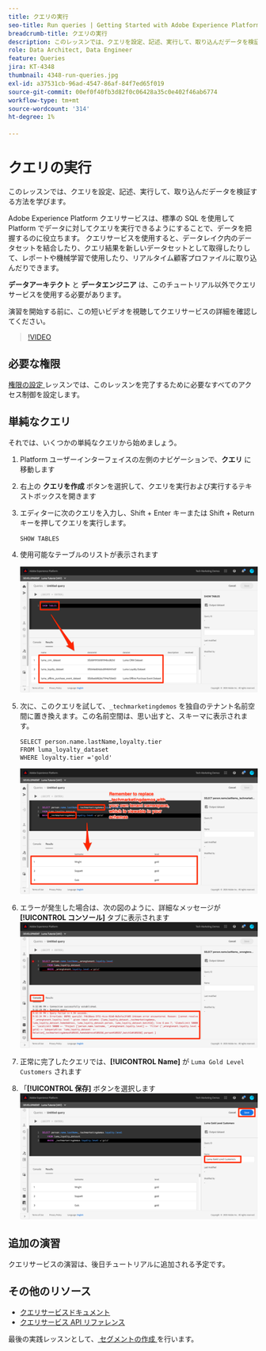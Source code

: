 ```yaml
---
title: クエリの実行
seo-title: Run queries | Getting Started with Adobe Experience Platform for Data Architects and Data Engineers
breadcrumb-title: クエリの実行
description: このレッスンでは、クエリを設定、記述、実行して、取り込んだデータを検証する方法を学びます。
role: Data Architect, Data Engineer
feature: Queries
jira: KT-4348
thumbnail: 4348-run-queries.jpg
exl-id: a37531cb-96ad-4547-86af-84f7ed65f019
source-git-commit: 00ef0f40fb3d82f0c06428a35c0e402f46ab6774
workflow-type: tm+mt
source-wordcount: '314'
ht-degree: 1%

---
```


# クエリの実行

<!-- 15 min-->
このレッスンでは、クエリを設定、記述、実行して、取り込んだデータを検証する方法を学びます。

Adobe Experience Platform クエリサービスは、標準の SQL を使用して Platform でデータに対してクエリを実行できるようにすることで、データを把握するのに役立ちます。 クエリサービスを使用すると、データレイク内のデータセットを結合したり、クエリ結果を新しいデータセットとして取得したりして、レポートや機械学習で使用したり、リアルタイム顧客プロファイルに取り込んだりできます。

**データアーキテクト** と **データエンジニア** は、このチュートリアル以外でクエリサービスを使用する必要があります。

演習を開始する前に、この短いビデオを視聴してクエリサービスの詳細を確認してください。
>[!VIDEO](https://video.tv.adobe.com/v/29795?learn=on)

## 必要な権限

[ 権限の設定 ](configure-permissions.md) レッスンでは、このレッスンを完了するために必要なすべてのアクセス制御を設定します。

<!-- Settings > **[!UICONTROL Services]** > **[!UICONTROL Query Service]**
* Permission items Data Management > **[!UICONTROL View Datasets]** and  **[!UICONTROL Manage Datasets]**
* Permission item Sandboxes > `Luma Tutorial`
* User-role access to the `Luma Tutorial Platform` product profile
-->

## 単純なクエリ

それでは、いくつかの単純なクエリから始めましょう。

1. Platform ユーザーインターフェイスの左側のナビゲーションで、**クエリ** に移動します
1. 右上の **クエリを作成** ボタンを選択して、クエリを実行および実行するテキストボックスを開きます
1. エディターに次のクエリを入力し、Shift + Enter キーまたは Shift + Return キーを押してクエリを実行します。

   ```
   SHOW TABLES
   ```

1. 使用可能なテーブルのリストが表示されます

   ![ テーブル クエリの表示 ](assets/queries-showTables.png)


1. 次に、このクエリを試して、`_techmarketingdemos` を独自のテナント名前空間に置き換えます。この名前空間は、思い出すと、スキーマに表示されます。

   ```
   SELECT person.name.lastName,loyalty.tier
   FROM luma_loyalty_dataset
   WHERE loyalty.tier ='gold'
   ```

   ![ ロイヤルティデータセットからのデータの選択 ](assets/queries-loyaltySelect.png)

1. エラーが発生した場合は、次の図のように、詳細なメッセージが **[!UICONTROL コンソール]** タブに表示されます
   ![ クエリのエラー ](assets/queries-error.png)

1. 正常に完了したクエリでは、**[!UICONTROL Name]** が `Luma Gold Level Customers` されます
1. 「**[!UICONTROL 保存]** ボタンを選択します
   ![ クエリの保存 ](assets/queries-loyaltySelect-save.png)


<!--SELECT COUNT(DISTINCT (_techmarketingdemos.systemIdentifier.loyaltyId)) FROM luma_loyalty_dataset 


SELECT _techmarketingdemos.systemIdentifier.loyaltyId, COUNT(_techmarketingdemos.systemIdentifier.loyaltyId)
FROM luma_loyalty_dataset 
GROUP BY _techmarketingdemos.systemIdentifier.loyaltyId
HAVING COUNT(_techmarketingdemos.systemIdentifier.loyaltyId) > 1;-->

## 追加の演習

クエリサービスの演習は、後日チュートリアルに追加される予定です。
<!--
## Join Datasets

In this exercise, we will join two datasets `Luma Loyalty Dataset` and `Luma Offline Purchase` to get list of gold customers who have spend over $500 dollars in one purchase.

1. Create a new query
1. Copy and paste following query in query editor and execute, again replacing `_techmarketingdemos` with your own tenant namespace
    
    ```
    SELECT DISTINCT lopd.commerce.order.purchaseID as PurchaseId ,
        lld.person.name.firstName as LastName ,
        lld.person.name.lastName as LastName ,
        lopd.personalEmail.address as email,
        lopd.commerce.order.priceTotal as Total

    FROM luma_loyalty_dataset lld
    JOIN luma_offline_purchase_event_dataset lopd
    ON lopd._techmarketingdemos.systemIdentifier.loyaltyId = lld._techmarketingdemos.systemIdentifier.loyaltyId

    WHERE lld._techmarketingdemos.loyalty.level ='gold' AND lopd.commerce.order.priceTotal >500;
    ```

1. You should get list of Gold Customers who have spend over $500 in single purchase.

## Output datasets

1. Select on Output Dataset button
1. Provide name and description to the dataset
1. Save.
1. Go to **Datasets** under **Data Management** to find new dataset created.

-->
<!--Add content for Adobe Defined Functions-->

## その他のリソース

* [ クエリサービスドキュメント ](https://experienceleague.adobe.com/docs/experience-platform/query/home.html?lang=ja)
* [ クエリサービス API リファレンス ](https://www.adobe.io/experience-platform-apis/references/query-service/)

最後の実践レッスンとして、[ セグメントの作成 ](build-segments.md) を行います。
